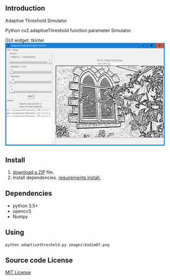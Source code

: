 ## Introduction

Adaptive Threshold Simulator

Python cv2.adaptiveThreshold function parameter Simulator.

GUI widget: tkinter
![AdaptiveThresholdSimulator](docs/dialog.png)
## Install
1. [download a ZIP](https://github.com/umyuu/AdaptiveThresholdSimulator/archive/master.zip) file.
2. Install dependencies.
 [requirements install.](requirements.txt)
 
## Dependencies
- python 3.5+
- opencv3
- Numpy

## Using

```
python adaptivethreshold.py images\kodim07.png
```

## Source code License
[MIT License](LICENSE)
